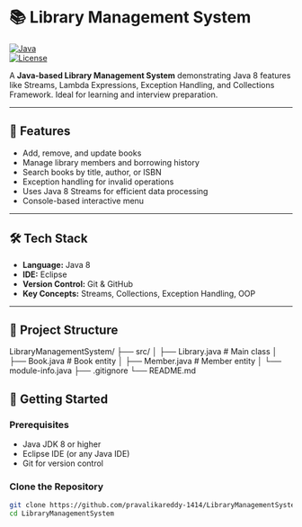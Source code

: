 # 📚 Library Management System

[![Java](https://img.shields.io/badge/Java-8-orange)](https://www.oracle.com/java/)  
[![License](https://img.shields.io/badge/License-MIT-blue)](LICENSE)  

A **Java-based Library Management System** demonstrating Java 8 features like Streams, Lambda Expressions, Exception Handling, and Collections Framework. Ideal for learning and interview preparation.

---

## 🌟 Features

- Add, remove, and update books
- Manage library members and borrowing history
- Search books by title, author, or ISBN
- Exception handling for invalid operations
- Uses Java 8 Streams for efficient data processing
- Console-based interactive menu

---

## 🛠 Tech Stack

- **Language:** Java 8  
- **IDE:** Eclipse  
- **Version Control:** Git & GitHub  
- **Key Concepts:** Streams, Collections, Exception Handling, OOP

---

## 📂 Project Structure

LibraryManagementSystem/
├── src/
│ ├── Library.java # Main class
│ ├── Book.java # Book entity
│ ├── Member.java # Member entity
│ └── module-info.java
├── .gitignore
└── README.md

## 🚀 Getting Started

### Prerequisites

- Java JDK 8 or higher  
- Eclipse IDE (or any Java IDE)  
- Git for version control  

### Clone the Repository

```bash
git clone https://github.com/pravalikareddy-1414/LibraryManagementSystem.git
cd LibraryManagementSystem


